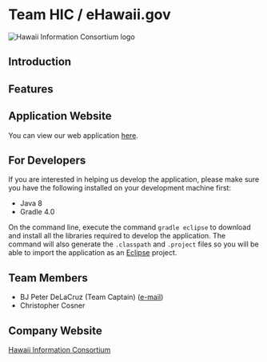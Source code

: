 # Team HIC / eHawaii.gov

![Hawaii Information Consortium logo](http://www.bjpeterdelacruz.com/images/hic.png)

## Introduction

## Features

## Application Website

You can view our web application [here](http://test-ohagrants.ehawaii.gov/ohagrants).

## For Developers

If you are interested in helping us develop the application, please make sure you have
the following installed on your development machine first:

- Java 8
- Gradle 4.0

On the command line, execute the command `gradle eclipse` to download and install all
the libraries required to develop the application. The command will also generate the
`.classpath` and `.project` files so you will be able to import the application as an
[Eclipse](https://eclipse.org) project.

## Team Members

- BJ Peter DeLaCruz (Team Captain) ([e-mail](bjpeter@ehawaii.gov))
- Christopher Cosner

## Company Website

[Hawaii Information Consortium](http://hic.ehawaii.gov)